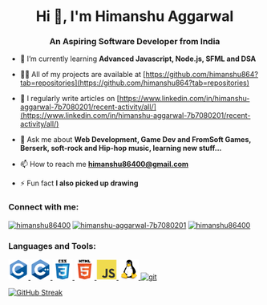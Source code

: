 <h1 align="center">Hi 👋, I'm Himanshu Aggarwal</h1>
<h3 align="center">An Aspiring Software Developer from India</h3>

- 🌱 I’m currently learning **Advanced Javascript, Node.js, SFML and DSA**
  
- 👨‍💻 All of my projects are available at [https://github.com/himanshu864?tab=repositories](https://github.com/himanshu864?tab=repositories)

- 📝 I regularly write articles on [https://www.linkedin.com/in/himanshu-aggarwal-7b7080201/recent-activity/all/](https://www.linkedin.com/in/himanshu-aggarwal-7b7080201/recent-activity/all/)

- 💬 Ask me about **Web Development, Game Dev and FromSoft Games, Berserk, soft-rock and Hip-hop music, learning new stuff...**

- 📫 How to reach me **himanshu86400@gmail.com**

- ⚡ Fun fact **I also picked up drawing**

<h3 align="left">Connect with me:</h3>
<p align="left">
<a href="https://twitter.com/himanshu86400" target="blank"><img align="center" src="https://raw.githubusercontent.com/rahuldkjain/github-profile-readme-generator/master/src/images/icons/Social/twitter.svg" alt="himanshu86400" height="30" width="40" /></a>
<a href="https://linkedin.com/in/himanshu-aggarwal-7b7080201" target="blank"><img align="center" src="https://raw.githubusercontent.com/rahuldkjain/github-profile-readme-generator/master/src/images/icons/Social/linked-in-alt.svg" alt="himanshu-aggarwal-7b7080201" height="30" width="40" /></a>
<a href="https://www.leetcode.com/himanshu86400" target="blank"><img align="center" src="https://raw.githubusercontent.com/rahuldkjain/github-profile-readme-generator/master/src/images/icons/Social/leet-code.svg" alt="himanshu86400" height="30" width="40" /></a>
</p>

<h3 align="left">Languages and Tools:</h3>
<p align="left"> <a href="https://www.cprogramming.com/" target="_blank" rel="noreferrer"> <img src="https://raw.githubusercontent.com/devicons/devicon/master/icons/c/c-original.svg" alt="c" width="40" height="40"/> </a> <a href="https://www.w3schools.com/cpp/" target="_blank" rel="noreferrer"> <img src="https://raw.githubusercontent.com/devicons/devicon/master/icons/cplusplus/cplusplus-original.svg" alt="cplusplus" width="40" height="40"/> </a> <a href="https://www.w3schools.com/css/" target="_blank" rel="noreferrer"> <img src="https://raw.githubusercontent.com/devicons/devicon/master/icons/css3/css3-original-wordmark.svg" alt="css3" width="40" height="40"/> </a>  <a href="https://www.w3.org/html/" target="_blank" rel="noreferrer"> <img src="https://raw.githubusercontent.com/devicons/devicon/master/icons/html5/html5-original-wordmark.svg" alt="html5" width="40" height="40"/> </a> <a href="https://developer.mozilla.org/en-US/docs/Web/JavaScript" target="_blank" rel="noreferrer"> <img src="https://raw.githubusercontent.com/devicons/devicon/master/icons/javascript/javascript-original.svg" alt="javascript" width="40" height="40"/> </a> <a href="https://www.linux.org/" target="_blank" rel="noreferrer"> <img src="https://raw.githubusercontent.com/devicons/devicon/master/icons/linux/linux-original.svg" alt="linux" width="40" height="40"/> </a> <a href="https://git-scm.com/" target="_blank" rel="noreferrer"> <img src="https://www.vectorlogo.zone/logos/git-scm/git-scm-icon.svg" alt="git" width="40" height="40"/> </a></p>

<p><a href="https://git.io/streak-stats"><img src="https://github-readme-streak-stats.herokuapp.com?user=himanshu864&theme=tokyonight&hide_border=true" alt="GitHub Streak" /></a></p>
